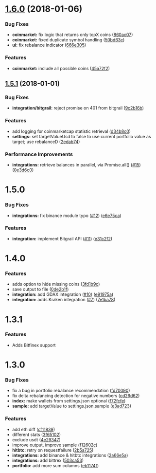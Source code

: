 <a name="1.6.0"></a>
# [1.6.0](https://github.com/benmarten/CryptoETF/compare/1.5.1...1.6.0) (2018-01-06)


### Bug Fixes

* **coinmarket:** fix logic that returns only topX coins ([860ac07](https://github.com/benmarten/CryptoETF/commit/860ac07))
* **coinmarket:** fixed duplicate symbol handling ([50bd63c](https://github.com/benmarten/CryptoETF/commit/50bd63c))
* **ui:** fix rebalance indicator ([666e305](https://github.com/benmarten/CryptoETF/commit/666e305))


### Features

* **coinmarket:** include all possible coins ([45a72f2](https://github.com/benmarten/CryptoETF/commit/45a72f2))



<a name="1.5.1"></a>
## [1.5.1](https://github.com/benmarten/CryptoETF/compare/1.5.0...1.5.1) (2018-01-01)


### Bug Fixes

* **integration/bitgrail:** reject promise on 401 from bitgrail ([9c2b16b](https://github.com/benmarten/CryptoETF/commit/9c2b16b))


### Features

* add logging for coinmarketcap statistic retrieval ([d34b8c0](https://github.com/benmarten/CryptoETF/commit/d34b8c0))
* **settings:** set targetValueUsd to false to use current portfolio value as target; use rebalanceD ([2edab74](https://github.com/benmarten/CryptoETF/commit/2edab74))


### Performance Improvements

* **integrations:** retrieve balances in parallel, via Promise.all() ([#15](https://github.com/benmarten/CryptoETF/issues/15)) ([0e3d6c0](https://github.com/benmarten/CryptoETF/commit/0e3d6c0))



<a name=""></a>
#  1.5.0


### Bug Fixes

* **integrations:** fix binance module typo ([#12](https://github.com/benmarten/CryptoETF/issues/12)) ([e6e75ca](https://github.com/benmarten/CryptoETF/commit/e6e75ca))


### Features

* **integration:** implement Bitgrail API ([#11](https://github.com/benmarten/CryptoETF/issues/11)) ([e31c2f2](https://github.com/benmarten/CryptoETF/commit/e31c2f2))



<a name=""></a>
#  1.4.0


### Features

* adds option to hide missing coins ([3fd1b9c](https://github.com/benmarten/CryptoETF/commit/3fd1b9c))
* save output to file ([0de2b1f](https://github.com/benmarten/CryptoETF/commit/0de2b1f))
* **integration:** add GDAX integration ([#10](https://github.com/benmarten/CryptoETF/issues/10)) ([e91975a](https://github.com/benmarten/CryptoETF/commit/e91975a))
* **integration:** adds Kraken integration ([#7](https://github.com/benmarten/CryptoETF/issues/7)) ([7e1ba78](https://github.com/benmarten/CryptoETF/commit/7e1ba78))

<a name=""></a>
#  1.3.1


### Features

* Adds Bitfinex support

<a name=""></a>
#  1.3.0


### Bug Fixes

* fix a bug in portfolio rebalance recommendation ([fd70090](https://github.com/benmarten/CryptoETF/commit/fd70090))
* fix delta rebalancing detection for negative numbers ([cd26d62](https://github.com/benmarten/CryptoETF/commit/cd26d62))
* **index:** make wallets from settings.json optional ([f72fcfe](https://github.com/benmarten/CryptoETF/commit/f72fcfe))
* **sample:** add targetValue to settings.json.sample ([e3ad723](https://github.com/benmarten/CryptoETF/commit/e3ad723))


### Features

* add eth diff ([cf11839](https://github.com/benmarten/CryptoETF/commit/cf11839))
* different stats ([3f65102](https://github.com/benmarten/CryptoETF/commit/3f65102))
* exclude usdt ([4e29347](https://github.com/benmarten/CryptoETF/commit/4e29347))
* improve output, improve sample ([f12602c](https://github.com/benmarten/CryptoETF/commit/f12602c))
* **hitbtc:** retry on requestfailure ([2b5a725](https://github.com/benmarten/CryptoETF/commit/2b5a725))
* **integrations:** add binance & hitbtc integrations ([2a66e5a](https://github.com/benmarten/CryptoETF/commit/2a66e5a))
* **integrations:** add bittrex ([503ca53](https://github.com/benmarten/CryptoETF/commit/503ca53))
* **portfolio:** add more sum columns ([eb1174f](https://github.com/benmarten/CryptoETF/commit/eb1174f))



